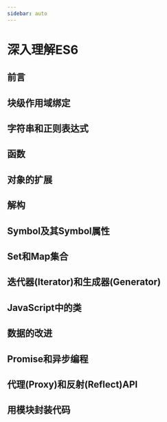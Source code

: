 ```yaml
---
sidebar: auto
---
```


# 深入理解ES6

## 前言

## 块级作用域绑定

## 字符串和正则表达式

## 函数

## 对象的扩展

## 解构

## Symbol及其Symbol属性

## Set和Map集合

## 迭代器(Iterator)和生成器(Generator)

## JavaScript中的类

## 数据的改进

## Promise和异步编程

## 代理(Proxy)和反射(Reflect)API

## 用模块封装代码


